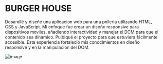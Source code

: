 # BURGER HOUSE
Desarollé y diseñé una aplicacion web para una polleria utilizando HTML, CSS y JavaScript. Mi enfoque fue crear un diseño responsive para dispositivos
moviles, añadiendo interactividad y manejar el DOM para que el contenido sea dinamico. Pulbiqué el proyecto para que estuviera fácilmente accesible. Esta experiencia
fortaleció mis conocimientos en diseño responsive y en la manipulación del DOM.

![image](https://github.com/user-attachments/assets/d6a0e749-0f73-435c-94d8-82875e49aedf)
